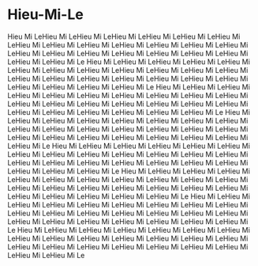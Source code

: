 # Hieu-Mi-Le
Hieu Mi LeHieu Mi LeHieu Mi LeHieu Mi LeHieu Mi LeHieu Mi LeHieu Mi LeHieu Mi LeHieu Mi LeHieu Mi LeHieu Mi LeHieu Mi LeHieu Mi LeHieu Mi LeHieu Mi LeHieu Mi LeHieu Mi LeHieu Mi LeHieu Mi LeHieu Mi LeHieu Mi LeHieu Mi LeHieu Mi Le
Hieu Mi LeHieu Mi LeHieu Mi LeHieu Mi LeHieu Mi LeHieu Mi LeHieu Mi LeHieu Mi LeHieu Mi LeHieu Mi LeHieu Mi LeHieu Mi LeHieu Mi LeHieu Mi LeHieu Mi LeHieu Mi LeHieu Mi LeHieu Mi LeHieu Mi LeHieu Mi LeHieu Mi LeHieu Mi LeHieu Mi Le
Hieu Mi LeHieu Mi LeHieu Mi LeHieu Mi LeHieu Mi LeHieu Mi LeHieu Mi LeHieu Mi LeHieu Mi LeHieu Mi LeHieu Mi LeHieu Mi LeHieu Mi LeHieu Mi LeHieu Mi LeHieu Mi LeHieu Mi LeHieu Mi LeHieu Mi LeHieu Mi LeHieu Mi LeHieu Mi LeHieu Mi Le
Hieu Mi LeHieu Mi LeHieu Mi LeHieu Mi LeHieu Mi LeHieu Mi LeHieu Mi LeHieu Mi LeHieu Mi LeHieu Mi LeHieu Mi LeHieu Mi LeHieu Mi LeHieu Mi LeHieu Mi LeHieu Mi LeHieu Mi LeHieu Mi LeHieu Mi LeHieu Mi LeHieu Mi LeHieu Mi LeHieu Mi Le
Hieu Mi LeHieu Mi LeHieu Mi LeHieu Mi LeHieu Mi LeHieu Mi LeHieu Mi LeHieu Mi LeHieu Mi LeHieu Mi LeHieu Mi LeHieu Mi LeHieu Mi LeHieu Mi LeHieu Mi LeHieu Mi LeHieu Mi LeHieu Mi LeHieu Mi LeHieu Mi LeHieu Mi LeHieu Mi LeHieu Mi Le
Hieu Mi LeHieu Mi LeHieu Mi LeHieu Mi LeHieu Mi LeHieu Mi LeHieu Mi LeHieu Mi LeHieu Mi LeHieu Mi LeHieu Mi LeHieu Mi LeHieu Mi LeHieu Mi LeHieu Mi LeHieu Mi LeHieu Mi LeHieu Mi LeHieu Mi LeHieu Mi LeHieu Mi LeHieu Mi LeHieu Mi Le
Hieu Mi LeHieu Mi LeHieu Mi LeHieu Mi LeHieu Mi LeHieu Mi LeHieu Mi LeHieu Mi LeHieu Mi LeHieu Mi LeHieu Mi LeHieu Mi LeHieu Mi LeHieu Mi LeHieu Mi LeHieu Mi LeHieu Mi LeHieu Mi LeHieu Mi LeHieu Mi LeHieu Mi LeHieu Mi LeHieu Mi Le
Hieu Mi LeHieu Mi LeHieu Mi LeHieu Mi LeHieu Mi LeHieu Mi LeHieu Mi LeHieu Mi LeHieu Mi LeHieu Mi LeHieu Mi LeHieu Mi LeHieu Mi LeHieu Mi LeHieu Mi LeHieu Mi LeHieu Mi LeHieu Mi LeHieu Mi LeHieu Mi LeHieu Mi LeHieu Mi LeHieu Mi Le

